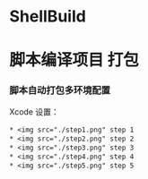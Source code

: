 ShellBuild
==========
# 脚本编译项目 打包
### 脚本自动打包多环境配置

Xcode 设置：

    * <img src="./step1.png" step 1
    * <img src="./step2.png" step 2
    * <img src="./step3.png" step 3
    * <img src="./step4.png" step 4
    * <img src="./step5.png" step 5
